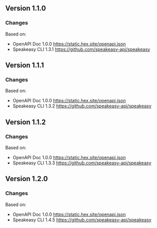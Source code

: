 

## Version 1.1.0
### Changes
Based on:
- OpenAPI Doc 1.0.0 https://static.hex.site/openapi.json
- Speakeasy CLI 1.3.1 https://github.com/speakeasy-api/speakeasy

## Version 1.1.1
### Changes
Based on:
- OpenAPI Doc 1.0.0 https://static.hex.site/openapi.json
- Speakeasy CLI 1.3.2 https://github.com/speakeasy-api/speakeasy

## Version 1.1.2
### Changes
Based on:
- OpenAPI Doc 1.0.0 https://static.hex.site/openapi.json
- Speakeasy CLI 1.3.3 https://github.com/speakeasy-api/speakeasy

## Version 1.2.0
### Changes
Based on:
- OpenAPI Doc 1.0.0 https://static.hex.site/openapi.json
- Speakeasy CLI 1.4.5 https://github.com/speakeasy-api/speakeasy